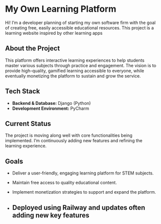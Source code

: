 # My Own Learning Platform

Hi! I’m a developer planning of starting my own software firm with the goal of creating free, easily accessible educational resources. This project is a learning website inspired by other learning apps
## About the Project

This platform offers interactive learning experiences to help students master various subjects through practice and engagement. The vision is to provide high-quality, gamified learning accessible to everyone, while eventually monetizing the platform to sustain and grow the service.

## Tech Stack

* **Backend & Database:** Django (Python)
* **Development Environment:** PyCharm

## Current Status

The project is moving along well with core functionalities being implemented. I’m continuously adding new features and refining the learning experience.

## Goals

* Deliver a user-friendly, engaging learning platform for STEM subjects.
* Maintain free access to quality educational content.
* Implement monetization strategies to support and expand the platform.

* ## Deployed using Railway and updates often adding new key features 
